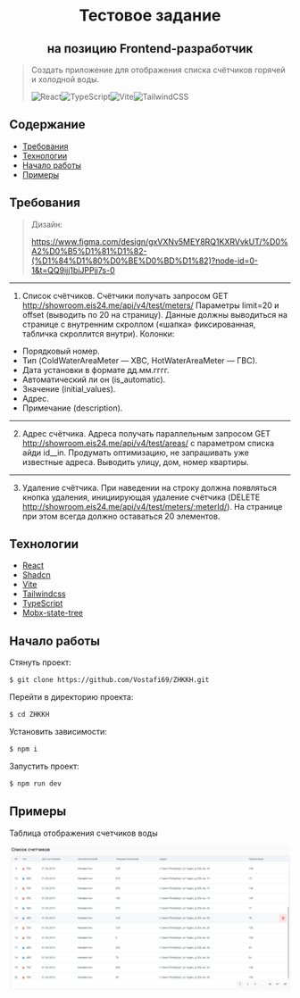 <h1 align="center">Тестовое задание</h1>
<h2 align="center">на позицию Frontend-разработчик</h2>

> Создать приложение для отображения списка счётчиков горячей и холодной воды.
>
> ![React](https://img.shields.io/badge/react-%2320232a.svg?style=for-the-badge&logo=react&logoColor=%2361DAFB)![TypeScript](https://img.shields.io/badge/typescript-%23007ACC.svg?style=for-the-badge&logo=typescript&logoColor=white)![Vite](https://img.shields.io/badge/vite-%23646CFF.svg?style=for-the-badge&logo=vite&logoColor=white)![TailwindCSS](https://img.shields.io/badge/tailwindcss-%2338B2AC.svg?style=for-the-badge&logo=tailwind-css&logoColor=white)

## Содержание

- [Требования](#Требования)
- [Технологии](#технологии)
- [Начало работы](#начало-работы)
- [Примеры](#Примеры)

## Требования

> Дизайн:
>
> https://www.figma.com/design/gxVXNv5MEY8RQ1KXRVvkUT/%D0%A2%D0%B5%D1%81%D1%82-(%D1%84%D1%80%D0%BE%D0%BD%D1%82)?node-id=0-1&t=QQ9ijj1biJPPjj7s-0

<hr/>

1. Список счётчиков.
   Счётчики получать запросом GET http://showroom.eis24.me/api/v4/test/meters/
   Параметры limit=20 и offset (выводить по 20 на страницу).
   Данные должны выводиться на странице с внутренним скроллом
   («шапка» фиксированная, табличка скроллится внутри).
   Колонки:

- Порядковый номер.
- Тип (ColdWaterAreaMeter — ХВС, HotWaterAreaMeter — ГВС).
- Дата установки в формате дд.мм.гггг.
- Автоматический ли он (is_automatic).
- Значение (initial_values).
- Адреc.
- Примечание (description).

<hr/>

2. Адрес счётчика.
   Адреса получать параллельным запросом
   GET http://showroom.eis24.me/api/v4/test/areas/ с параметром списка айди id\_\_in.
   Продумать оптимизацию, не запрашивать уже известные адреса.
   Выводить улицу, дом, номер квартиры.

<hr/>

3. Удаление счётчика.
   При наведении на строку должна появляться кнопка удаления, инициирующая
   удаление счётчика (DELETE http://showroom.eis24.me/api/v4/test/meters/:meterId/).
   На странице при этом всегда должно оставаться 20 элементов.

## Технологии

- [React](https://react.dev/)
- [Shadcn](https://ui.shadcn.com/docs/components/accordion)
- [Vite](https://vitejs.dev/)
- [Tailwindcss](https://tailwindcss.com/)
- [TypeScript](https://www.typescriptlang.org/)
- [Mobx-state-tree](https://mobx-state-tree.js.org/intro/welcome)

## Начало работы

Стянуть проект:

```sh
$ git clone https://github.com/Vostafi69/ZHKKH.git
```

Перейти в директорию проекта:

```sh
$ cd ZHKKH
```

Установить зависимости:

```sh
$ npm i
```

Запустить проект:

```sh
$ npm run dev
```

## Примеры

Таблица отображения счетчиков воды

![Таблица отображения счетчиков воды](https://github.com/Vostafi69/ZHKKH/blob/main/examples/screen.png)
